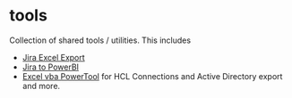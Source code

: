 # tools
Collection of shared tools / utilities.
This includes
* [Jira Excel Export](https://github.com/tdalon/tools/wiki/Jira-Export)
* [Jira to PowerBI](https://github.com/tdalon/tools/wiki/Jira-to-PowerBI)
* [Excel vba PowerTool](https://github.com/tdalon/tools/wiki/GUIDE-PowerTool-(Excel,-vba)) for HCL Connections and Active Directory export and more.
